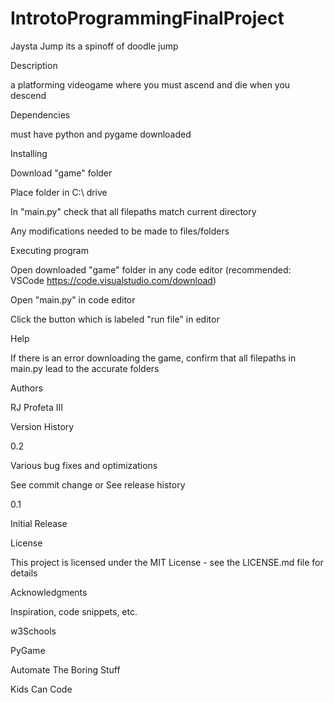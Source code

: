 # IntrotoProgrammingFinalProject
Jaysta Jump
its a spinoff of doodle jump

Description

a platforming videogame where you must ascend and die when you descend

Dependencies

must have python and pygame downloaded

Installing

Download "game" folder

Place folder in C:\ drive

In "main.py" check that all filepaths match current directory

Any modifications needed to be made to files/folders

Executing program

Open downloaded "game" folder in any code editor (recommended: VSCode https://code.visualstudio.com/download)

Open "main.py" in code editor

Click the button which is labeled "run file" in editor

Help

If there is an error downloading the game, confirm that all filepaths in main.py lead to the accurate folders

Authors

RJ Profeta III

Version History

0.2

Various bug fixes and optimizations

See commit change or See release history

0.1

Initial Release

License

This project is licensed under the MIT License - see the LICENSE.md file for details

Acknowledgments

Inspiration, code snippets, etc.

w3Schools

PyGame

Automate The Boring Stuff

Kids Can Code
